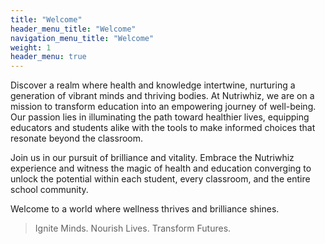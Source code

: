 ```yaml
---
title: "Welcome"
header_menu_title: "Welcome"
navigation_menu_title: "Welcome"
weight: 1
header_menu: true
---
```


Discover a realm where health and knowledge intertwine, nurturing a generation of vibrant minds and thriving bodies. At Nutriwhiz, we are on a mission to transform education into an empowering journey of well-being. Our passion lies in illuminating the path toward healthier lives, equipping educators and students alike with the tools to make informed choices that resonate beyond the classroom.

Join us in our pursuit of brilliance and vitality. Embrace the Nutriwhiz experience and witness the magic of health and education converging to unlock the potential within each student, every classroom, and the entire school community.

Welcome to a world where wellness thrives and brilliance shines.

> Ignite Minds. Nourish Lives. Transform Futures.